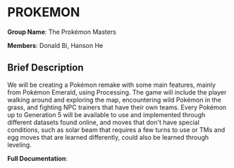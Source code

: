 # PROKEMON
**Group Name**: The Prokémon Masters

**Members**: Donald Bi, Hanson He

## Brief Description ##
We will be creating a Pokémon remake with some main features, mainly from Pokémon Emerald, using Processing. The game will include the player walking around and exploring the map, encountering wild Pokémon in the grass, and fighting NPC trainers that have their own teams. Every Pokémon up to Generation 5 will be available to use and implemented through different datasets found online, and moves that don't have special conditions, such as solar beam that requires a few turns to use or TMs and egg moves that are learned differently, could also be learned through leveling.

**Full Documentation**:  
